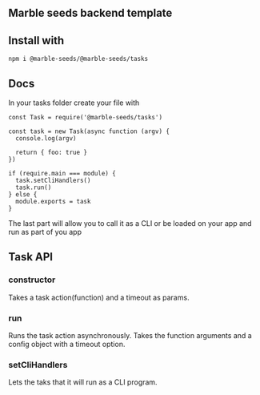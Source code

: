 ## Marble seeds backend template

## Install with

```
npm i @marble-seeds/@marble-seeds/tasks
```

## Docs

In your tasks folder create your file with

```
const Task = require('@marble-seeds/tasks')

const task = new Task(async function (argv) {
  console.log(argv)

  return { foo: true }
})

if (require.main === module) {
  task.setCliHandlers()
  task.run()
} else {
  module.exports = task
}
```

The last part will allow you to call it as a CLI or be loaded on your app and run as part of you app

## Task API

### constructor

Takes a task action(function) and a timeout as params.

### run

Runs the task action asynchronously. Takes the function arguments and a config object with a timeout option.

### setCliHandlers

Lets the taks that it will run as a CLI program.